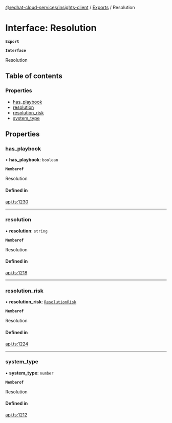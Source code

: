 [@redhat-cloud-services/insights-client](../README.md) / [Exports](../modules.md) / Resolution

# Interface: Resolution

**`Export`**

**`Interface`**

Resolution

## Table of contents

### Properties

- [has\_playbook](Resolution.md#has_playbook)
- [resolution](Resolution.md#resolution)
- [resolution\_risk](Resolution.md#resolution_risk)
- [system\_type](Resolution.md#system_type)

## Properties

### has\_playbook

• **has\_playbook**: `boolean`

**`Memberof`**

Resolution

#### Defined in

[api.ts:1230](https://github.com/RedHatInsights/javascript-clients/blob/master/packages/insights/api.ts#L1230)

___

### resolution

• **resolution**: `string`

**`Memberof`**

Resolution

#### Defined in

[api.ts:1218](https://github.com/RedHatInsights/javascript-clients/blob/master/packages/insights/api.ts#L1218)

___

### resolution\_risk

• **resolution\_risk**: [`ResolutionRisk`](ResolutionRisk.md)

**`Memberof`**

Resolution

#### Defined in

[api.ts:1224](https://github.com/RedHatInsights/javascript-clients/blob/master/packages/insights/api.ts#L1224)

___

### system\_type

• **system\_type**: `number`

**`Memberof`**

Resolution

#### Defined in

[api.ts:1212](https://github.com/RedHatInsights/javascript-clients/blob/master/packages/insights/api.ts#L1212)
